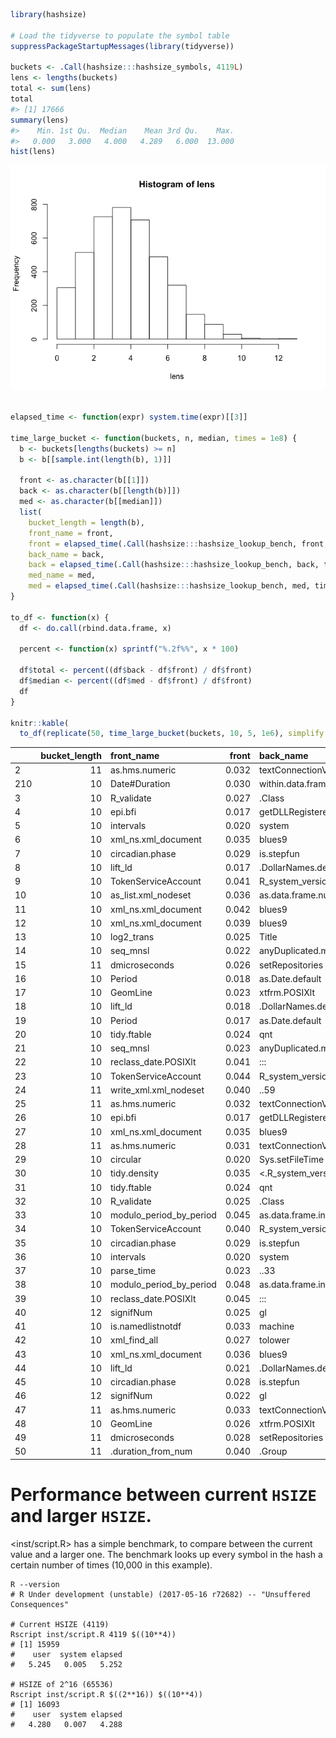 <!-- README.md is generated from README.Rmd. Please edit that file -->
``` r
library(hashsize)

# Load the tidyverse to populate the symbol table
suppressPackageStartupMessages(library(tidyverse))

buckets <- .Call(hashsize:::hashsize_symbols, 4119L)
lens <- lengths(buckets)
total <- sum(lens)
total
#> [1] 17666
summary(lens)
#>    Min. 1st Qu.  Median    Mean 3rd Qu.    Max. 
#>   0.000   3.000   4.000   4.289   6.000  13.000
hist(lens)
```

![](inst/README-example-1.png)

``` r

elapsed_time <- function(expr) system.time(expr)[[3]]

time_large_bucket <- function(buckets, n, median, times = 1e8) {
  b <- buckets[lengths(buckets) >= n]
  b <- b[[sample.int(length(b), 1)]]

  front <- as.character(b[[1]])
  back <- as.character(b[[length(b)]])
  med <- as.character(b[[median]])
  list(
    bucket_length = length(b),
    front_name = front,
    front = elapsed_time(.Call(hashsize:::hashsize_lookup_bench, front, times)),
    back_name = back,
    back = elapsed_time(.Call(hashsize:::hashsize_lookup_bench, back, times)),
    med_name = med,
    med = elapsed_time(.Call(hashsize:::hashsize_lookup_bench, med, times)))
}

to_df <- function(x) {
  df <- do.call(rbind.data.frame, x)

  percent <- function(x) sprintf("%.2f%%", x * 100)

  df$total <- percent((df$back - df$front) / df$front)
  df$median <- percent((df$med - df$front) / df$front)
  df
}

knitr::kable(
  to_df(replicate(50, time_large_bucket(buckets, 10, 5, 1e6), simplify = FALSE)))
```

|     |  bucket\_length| front\_name                |  front| back\_name                       |   back| med\_name                       |    med| total   | median  |
|-----|---------------:|:---------------------------|------:|:---------------------------------|------:|:--------------------------------|------:|:--------|:--------|
| 2   |              11| as.hms.numeric             |  0.032| textConnectionValue              |  0.065| .\_\_T\_\_sqlParseVariables:DBI |  0.064| 103.12% | 100.00% |
| 210 |              10| Date\#Duration             |  0.030| within.data.frame                |  0.062| repair\_names                   |  0.036| 106.67% | 20.00%  |
| 3   |              10| R\_validate                |  0.027| .Class                           |  0.048| generator\_funs                 |  0.039| 77.78%  | 44.44%  |
| 4   |              10| epi.bfi                    |  0.017| getDLLRegisteredRoutines.DLLInfo |  0.087| f1                              |  0.024| 411.76% | 41.18%  |
| 5   |              10| intervals                  |  0.020| system                           |  0.043| print.check\_packages\_in\_dir  |  0.058| 115.00% | 190.00% |
| 6   |              10| xml\_ns.xml\_document      |  0.035| blues9                           |  0.042| useHash                         |  0.028| 20.00%  | -20.00% |
| 7   |              10| circadian.phase            |  0.029| is.stepfun                       |  0.051| grid.rect                       |  0.031| 75.86%  | 6.90%   |
| 8   |              10| lift\_ld                   |  0.017| .DollarNames.default             |  0.056| %||%                            |  0.026| 229.41% | 52.94%  |
| 9   |              10| TokenServiceAccount        |  0.041| R\_system\_version               |  0.058| add1                            |  0.026| 41.46%  | -36.59% |
| 10  |              10| as\_list.xml\_nodeset      |  0.036| as.data.frame.numeric\_version   |  0.083| hook\_purl                      |  0.040| 130.56% | 11.11%  |
| 11  |              10| xml\_ns.xml\_document      |  0.042| blues9                           |  0.044| useHash                         |  0.029| 4.76%   | -30.95% |
| 12  |              10| xml\_ns.xml\_document      |  0.039| blues9                           |  0.042| useHash                         |  0.028| 7.69%   | -28.21% |
| 13  |              10| log2\_trans                |  0.025| Title                            |  0.044| simpleFormals                   |  0.038| 76.00%  | 52.00%  |
| 14  |              10| seq\_mnsl                  |  0.022| anyDuplicated.matrix             |  0.059| impMethods                      |  0.032| 168.18% | 45.45%  |
| 15  |              11| dmicroseconds              |  0.026| setRepositories                  |  0.054| Variogram                       |  0.031| 107.69% | 19.23%  |
| 16  |              10| Period                     |  0.018| as.Date.default                  |  0.057| select\_.data.frame             |  0.047| 216.67% | 161.11% |
| 17  |              10| GeomLine                   |  0.023| xtfrm.POSIXlt                    |  0.051| DUMMY                           |  0.026| 121.74% | 13.04%  |
| 18  |              10| lift\_ld                   |  0.018| .DollarNames.default             |  0.057| %||%                            |  0.025| 216.67% | 38.89%  |
| 19  |              10| Period                     |  0.017| as.Date.default                  |  0.058| select\_.data.frame             |  0.049| 241.18% | 188.24% |
| 20  |              10| tidy.ftable                |  0.024| qnt                              |  0.044| refMethodDef\#function          |  0.050| 83.33%  | 108.33% |
| 21  |              10| seq\_mnsl                  |  0.023| anyDuplicated.matrix             |  0.059| impMethods                      |  0.032| 156.52% | 39.13%  |
| 22  |              10| reclass\_date.POSIXlt      |  0.041| :::                              |  0.042| S3Part&lt;-                     |  0.029| 2.44%   | -29.27% |
| 23  |              10| TokenServiceAccount        |  0.044| R\_system\_version               |  0.058| add1                            |  0.026| 31.82%  | -40.91% |
| 24  |              11| write\_xml.xml\_nodeset    |  0.040| ..59                             |  0.045| stri\_extract                   |  0.037| 12.50%  | -7.50%  |
| 25  |              11| as.hms.numeric             |  0.032| textConnectionValue              |  0.064| .\_\_T\_\_sqlParseVariables:DBI |  0.064| 100.00% | 100.00% |
| 26  |              10| epi.bfi                    |  0.017| getDLLRegisteredRoutines.DLLInfo |  0.087| f1                              |  0.024| 411.76% | 41.18%  |
| 27  |              10| xml\_ns.xml\_document      |  0.035| blues9                           |  0.047| useHash                         |  0.033| 34.29%  | -5.71%  |
| 28  |              11| as.hms.numeric             |  0.031| textConnectionValue              |  0.064| .\_\_T\_\_sqlParseVariables:DBI |  0.064| 106.45% | 106.45% |
| 29  |              10| circular                   |  0.020| Sys.setFileTime                  |  0.064| tick\_non\_syntactic            |  0.048| 220.00% | 140.00% |
| 30  |              10| tidy.density               |  0.035| &lt;.R\_system\_version          |  0.062| as.raster.array                 |  0.047| 77.14%  | 34.29%  |
| 31  |              10| tidy.ftable                |  0.024| qnt                              |  0.044| refMethodDef\#function          |  0.053| 83.33%  | 120.83% |
| 32  |              10| R\_validate                |  0.025| .Class                           |  0.044| generator\_funs                 |  0.045| 76.00%  | 80.00%  |
| 33  |              10| modulo\_period\_by\_period |  0.045| as.data.frame.integer            |  0.058| on\_failure&lt;-                |  0.036| 28.89%  | -20.00% |
| 34  |              10| TokenServiceAccount        |  0.040| R\_system\_version               |  0.057| add1                            |  0.030| 42.50%  | -25.00% |
| 35  |              10| circadian.phase            |  0.029| is.stepfun                       |  0.049| grid.rect                       |  0.031| 68.97%  | 6.90%   |
| 36  |              10| intervals                  |  0.020| system                           |  0.042| print.check\_packages\_in\_dir  |  0.059| 110.00% | 195.00% |
| 37  |              10| parse\_time                |  0.023| ..33                             |  0.040| Module\_\_functions\_names      |  0.052| 73.91%  | 126.09% |
| 38  |              10| modulo\_period\_by\_period |  0.048| as.data.frame.integer            |  0.058| on\_failure&lt;-                |  0.036| 20.83%  | -25.00% |
| 39  |              10| reclass\_date.POSIXlt      |  0.045| :::                              |  0.043| S3Part&lt;-                     |  0.030| -4.44%  | -33.33% |
| 40  |              12| signifNum                  |  0.025| gl                               |  0.054| paged\_table\_type\_sum         |  0.049| 116.00% | 96.00%  |
| 41  |              10| is.namedlistnotdf          |  0.033| machine                          |  0.044| table2matrix                    |  0.037| 33.33%  | 12.12%  |
| 42  |              10| xml\_find\_all             |  0.027| tolower                          |  0.052| CRAN\_baseurl\_for\_src\_area   |  0.055| 92.59%  | 103.70% |
| 43  |              10| xml\_ns.xml\_document      |  0.036| blues9                           |  0.043| useHash                         |  0.032| 19.44%  | -11.11% |
| 44  |              10| lift\_ld                   |  0.021| .DollarNames.default             |  0.058| %||%                            |  0.026| 176.19% | 23.81%  |
| 45  |              10| circadian.phase            |  0.028| is.stepfun                       |  0.050| grid.rect                       |  0.033| 78.57%  | 17.86%  |
| 46  |              12| signifNum                  |  0.022| gl                               |  0.056| paged\_table\_type\_sum         |  0.053| 154.55% | 140.91% |
| 47  |              11| as.hms.numeric             |  0.033| textConnectionValue              |  0.068| .\_\_T\_\_sqlParseVariables:DBI |  0.070| 106.06% | 112.12% |
| 48  |              10| GeomLine                   |  0.026| xtfrm.POSIXlt                    |  0.063| DUMMY                           |  0.031| 142.31% | 19.23%  |
| 49  |              11| dmicroseconds              |  0.028| setRepositories                  |  0.063| Variogram                       |  0.033| 125.00% | 17.86%  |
| 50  |              11| .duration\_from\_num       |  0.040| .Group                           |  0.050| stri\_read\_raw                 |  0.040| 25.00%  | 0.00%   |

Performance between current `HSIZE` and larger `HSIZE`.
=======================================================

<inst/script.R> has a simple benchmark, to compare between the current value and a larger one. The benchmark looks up every symbol in the hash a certain number of times (10,000 in this example).

``` shell
R --version
# R Under development (unstable) (2017-05-16 r72682) -- "Unsuffered Consequences"

# Current HSIZE (4119)
Rscript inst/script.R 4119 $((10**4))
# [1] 15959
#    user  system elapsed
#   5.245   0.005   5.252

# HSIZE of 2^16 (65536)
Rscript inst/script.R $((2**16)) $((10**4))
# [1] 16093
#    user  system elapsed
#   4.280   0.007   4.288
```

